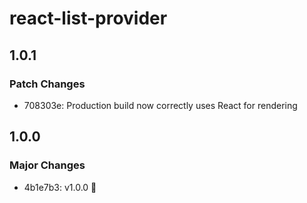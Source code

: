 # react-list-provider

## 1.0.1

### Patch Changes

- 708303e: Production build now correctly uses React for rendering

## 1.0.0

### Major Changes

- 4b1e7b3: v1.0.0 🎉
